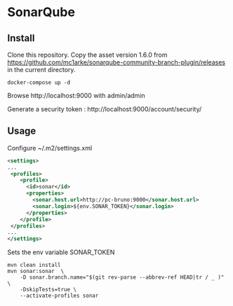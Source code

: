 # SonarQube

## Install
Clone this repository.
Copy the asset version 1.6.0 from https://github.com/mc1arke/sonarqube-community-branch-plugin/releases in the current directory.
```console
docker-compose up -d
```

Browse http://localhost:9000 with admin/admin

Generate a security token : http://localhost:9000/account/security/ 

## Usage

Configure ~/.m2/settings.xml

```xml
<settings>
...
 <profiles>
    <profile>
      <id>sonar</id>
      <properties>
        <sonar.host.url>http://pc-bruno:9000</sonar.host.url>
        <sonar.login>${env.SONAR_TOKEN}</sonar.login>
      </properties>
    </profile>
 </profiles>
...
</settings>
```
Sets the env variable SONAR_TOKEN

```console
mvn clean install
mvn sonar:sonar  \
	-D sonar.branch.name="$(git rev-parse --abbrev-ref HEAD|tr / _ )" \
	-DskipTests=true \
	--activate-profiles sonar
```
